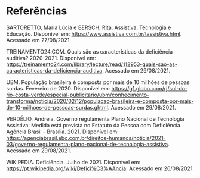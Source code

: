 # Referências

SARTORETTO, Maria Lúcia e BERSCH, Rita. Assistiva: Tecnologia e Educação. Disponível em: https://www.assistiva.com.br/tassistiva.html. Acessado em 27/08/2021.

TREINAMENTO24.COM. Quais são as características da deficiência auditiva? 2020-2021. Disponível em: https://treinamento24.com/library/lecture/read/112953-quais-sao-as-caracteristicas-da-deficiencia-auditiva. Acessado em 29/08/2021.

UBM. População brasileira é composta por mais de 10 milhões de pessoas surdas. Fevereiro de 2020. Disponível em: https://g1.globo.com/rj/sul-do-rio-costa-verde/especial-publicitario/ubm/conhecimento-transforma/noticia/2020/02/12/populacao-brasileira-e-composta-por-mais-de-10-milhoes-de-pessoas-surdas.ghtml. Acessado em 29/08/2021.

VERDÉLIO, Andreia. Governo regulamenta Plano Nacional de Tecnologia Assistiva: Medida está prevista no Estatuto da Pessoa com Deficiência. Agência Brasil - Brasília. 2021. Disponível em: https://agenciabrasil.ebc.com.br/direitos-humanos/noticia/2021-03/governo-regulamenta-plano-nacional-de-tecnologia-assistiva. Acessado em 29/08/2021.

WIKIPEDIA. Deficiência. Julho de 2021. Disponível em: https://pt.wikipedia.org/wiki/Defici%C3%AAncia. Acessado em 26/08/2021.


